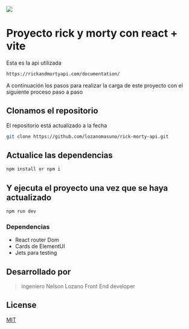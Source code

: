 ![](https://cdn.dribbble.com/users/42316/screenshots/2270399/media/9699fa2e1810fdb0fa475f5fe4ec2aa2.png)

# Proyecto rick y morty con react + vite
Esta es la api utilizada 
```bash
https://rickandmortyapi.com/documentation/
```
A continuación los pasos para realizar la carga de este proyecto con el siguiente proceso paso a paso

## Clonamos el repositorio

El repositorio está actualizado a la fecha

```bash
git clone https://github.com/lozanomasuno/rick-morty-api.git
```

## Actualice las dependencias

```bash
npm install or npm i
```
## Y ejecuta el proyecto una vez que se haya actualizado

```bash
npm run dev
```
### Dependencias
- React router Dom
- Cards de ElementUI
- Jets para testing 

## Desarrollado por
> ingeniero Nelson Lozano
> Front End developer


## License

[MIT](https://choosealicense.com/licenses/mit/)
